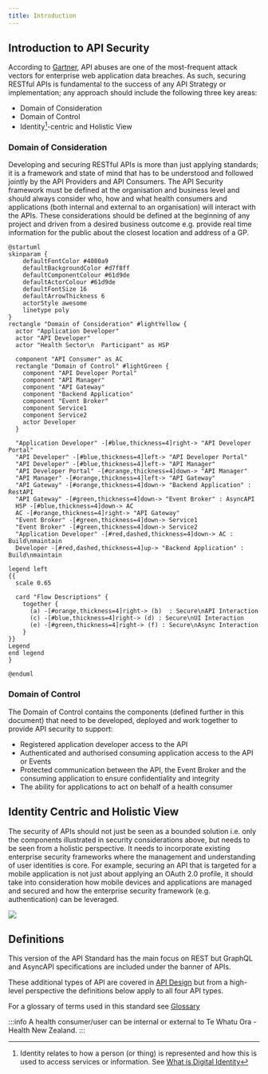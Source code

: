 ```yaml
---
title: Introduction
---
```




## Introduction to API Security

According to [Gartner](https://www.gartner.com/en), API abuses are one of the most-frequent attack vectors
for enterprise web application data breaches. As such, securing RESTful APIs is
fundamental to the success of any API Strategy or implementation; any approach
should include the following three key
areas:

- Domain of Consideration
- Domain of Control
- Identity[^1]-centric and Holistic View

### Domain of Consideration

Developing and securing RESTful APIs is more than just applying
standards; it is a framework and state of mind that has to be understood
and followed jointly by the API Providers and API Consumers. The API Security framework must be defined at the
organisation and business level and should always consider who, how and
what health consumers and applications (both internal and external to an
organisation) will interact with the APIs. These considerations should
be defined at the beginning of any project and driven from a desired
business outcome e.g. provide real time information for the public about
the closest location and address of a GP.

```plantuml
@startuml
skinparam {
    defaultFontColor #4080a9
    defaultBackgroundColor #d7f8ff
    defaultComponentColour #61d9de
    defaultActorColour #61d9de
    defaultFontSize 16
    defaultArrowThickness 6
    actorStyle awesome
    linetype poly
}
rectangle "Domain of Consideration" #lightYellow {
  actor "Application Developer"
  actor "API Developer"
  actor "Health Sector\n  Participant" as HSP

  component "API Consumer" as AC
  rectangle "Domain of Control" #lightGreen {
    component "API Developer Portal"
    component "API Manager"
    component "API Gateway"
    component "Backend Application"
    component "Event Broker"
    component Service1
    component Service2
    actor Developer
  }

  "Application Developer" -[#blue,thickness=4]right-> "API Developer Portal"
  "API Developer" -[#blue,thickness=4]left-> "API Developer Portal"
  "API Developer" -[#blue,thickness=4]left-> "API Manager"
  "API Developer Portal" -[#orange,thickness=4]down-> "API Manager"
  "API Manager" -[#orange,thickness=4]left-> "API Gateway"
  "API Gateway" -[#orange,thickness=4]down-> "Backend Application" : RestAPI
  "API Gateway" -[#green,thickness=4]down-> "Event Broker" : AsyncAPI
  HSP -[#blue,thickness=4]down-> AC
  AC -[#orange,thickness=4]right-> "API Gateway"
  "Event Broker" -[#green,thickness=4]down-> Service1
  "Event Broker" -[#green,thickness=4]down-> Service2
  "Application Developer" -[#red,dashed,thickness=4]down-> AC : Build\nmaintain
  Developer -[#red,dashed,thickness=4]up-> "Backend Application" : Build\nmaintain

legend left
{{
  scale 0.65

  card "Flow Descriptions" {
    together {
      (a) -[#orange,thickness=4]right-> (b)  : Secure\nAPI Interaction
      (c) -[#blue,thickness=4]right-> (d) : Secure\nUI Interaction
      (e) -[#green,thickness=4]right-> (f) : Secure\nAsync Interaction
    }
}}
Legend
end legend
}

@enduml
```

<DetailedDescription text="This diagram illustrates the interactions between three actors: Application Developer, API Developer, and Health Sector Participant. These actors collaborate within the Domain of Consideration, which encompasses the overall healthcare ecosystem. Domain of Control: Within the Domain of Control, various components facilitate API development, management, and consumption. These components include: API Consumer (AC): The end-user of the APIs, represented by the mobile device in the diagram. API Developer Portal: A user-friendly interface for API developers to create and manage APIs. API Manager: A tool for configuring and deploying APIs, ensuring secure and reliable access. API Gateway: An intermediary between API consumers and backend applications, routing requests and enforcing access control. Backend Application: Houses the business logic and data for the APIs, providing the core functionality. Event Broker: Handles real-time communication between components, enabling asynchronous interactions. Service1 and Service2: Represent additional services that may be integrated with the API ecosystem.Interactions: The diagram depicts the interactions between the actors and components: Application Developer: Interacts with the API Developer Portal to access API documentation and resources. API Developer: Collaborates with both the API Developer Portal and API Manager to create, configure, and deploy APIs. Health Sector participant: Utilises the API Consumer (AC) to access and utilise the healthcare APIs. Flow Descriptions: The diagram highlights three primary flow descriptions: Secure API Interaction: Represented by the orange arrow, this flow depicts secure communication between API consumers and backend applications through the API Gateway. Secure UI Interaction: Represented by the blue arrow, this flow illustrates secure communication between API developers and the API Manager through the API Developer Portal. Secure Async Interaction: Represented by the green arrow, this flow demonstrates secure asynchronous communication between components facilitated by the Event Broker."/>

### Domain of Control

The Domain of Control contains the components (defined further in this
document) that need to be developed, deployed and work
together to provide API security to support:

- Registered application developer access to the API
- Authenticated and authorised consuming application access to the API
  or Events
- Protected communication between the API, the Event Broker and the
  consuming application to ensure confidentiality and integrity
- The ability for applications to act on behalf of a health consumer

## Identity Centric and Holistic View

The security of APIs should not just be seen as a bounded solution i.e.
only the components illustrated in security considerations above, but
needs to be seen from a holistic perspective. It needs to incorporate
existing enterprise security frameworks where the management and
understanding of user identities is core. For example, securing an API
that is targeted for a mobile application is not just about applying an
OAuth 2.0 profile, it should take into consideration how mobile devices and
applications are managed and secured and how the enterprise security
framework (e.g. authentication) can be leveraged.

<img src="/img/content/image6.png" />

<DetailedDescription text="The diagram is a Venn diagram with 3 intersecting circles representing: mobile and application security, API security and enterprise security.
These intersect in the middle representing identity, which is central to an API security framework."/>

## Definitions

This version of the API Standard has the main focus on REST but GraphQL and AsyncAPI specifications are included
under the banner of APIs.

These additional types of API are covered in [API Design](../api-development/API%20Design)
but from a high-level perspective the definitions below apply to all
four API types.

For a glossary of terms used in this standard see [Glossary](../Glossary)

:::info
A health consumer/user can be internal or external to Te Whatu Ora - Health New Zealand.
:::

[^1]: Identity relates to how a person (or thing) is represented and how this is used to access services or information. See  [What is Digital Identity](https://www.digital.govt.nz/digital-government/programmes-and-projects/digital-identity-programme/what-is-digital-identity/)
